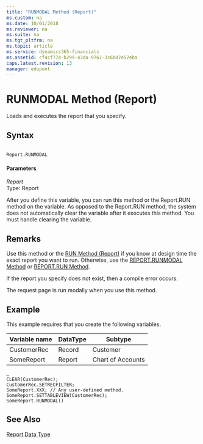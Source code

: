 ```yaml
---
title: "RUNMODAL Method (Report)"
ms.custom: na
ms.date: 10/01/2018
ms.reviewer: na
ms.suite: na
ms.tgt_pltfrm: na
ms.topic: article
ms.service: dynamics365-financials
ms.assetid: cf4cf774-b299-43da-9761-3c6b07e57eba
caps.latest.revision: 13
manager: edupont
---
```


 

# RUNMODAL Method (Report)
Loads and executes the report that you specify.  
  
## Syntax  
  
```  
  
Report.RUNMODAL  
```  
  
#### Parameters  
 *Report*  
 Type: Report  
  
 After you define this variable, you can run this method or the Report.RUN method on the variable. As opposed to the Report.RUN method, the system does not automatically clear the variable after it executes this method. You must handle clearing the variable.  
  
## Remarks  
 Use this method or the [RUN Method \(Report\)](devenv-RUN-Method-Report.md) if you know at design time the exact report you want to run. Otherwise, use the [REPORT.RUNMODAL Method](devenv-REPORT-RUNMODAL-Method.md) or [REPORT.RUN Method](devenv-REPORT-RUN-Method.md).  
  
 If the report you specify does not exist, then a compile error occurs.  
  
 The request page is run modally when you use this method.  
  
## Example  
 This example requires that you create the following variables.  
  
|Variable name|DataType|Subtype|  
|-------------------|--------------|-------------|  
|CustomerRec|Record|Customer|  
|SomeReport|Report|Chart of Accounts|  
  
```  
…  
CLEAR(CustomerRec);  
CustomerRec.SETRECFILTER;  
SomeReport.XXX; // Any user-defined method.  
SomeReport.SETTABLEVIEW(CustomerRec);  
SomeReport.RUNMODAL()  
```  
  
## See Also  
 [Report Data Type](../datatypes/devenv-Report-Data-Type.md)